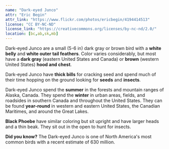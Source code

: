 ```yaml
---
name: "Dark-eyed Junco"
attr: "Eric Begin"
attr_link: "https://www.flickr.com/photos/ericbegin/4194414513"
license: "CC BY-NC-ND"
license_link: "https://creativecommons.org/licenses/by-nc-nd/2.0/"
location: [bc,ab,sk,mb]
---
```

Dark-eyed Junco are a small (5-6 in) dark gray or brown bird with a **white belly** and **white outer tail feathers**. Color varies considerably, but most have a **dark gray** (eastern United States and Canada) or **brown** (western United States) **hood and chest**.

Dark-eyed Junco have **thick bills** for cracking seed and spend much of their time hopping on the ground looking for **seeds** and **insects**.

Dark-eyed Junco spend the **summer** in the forests and mountain ranges of Alaska, Canada. They spend the **winter** in urban areas, fields, and roadsides in southern Canada and throughout the United States. They can be found **year-round** in western and eastern United States, the Canadian Maritimes, and around the Great Lakes.

**Black Phoebe** have similar coloring but sit upright and have larger heads and a thin beak. They sit out in the open to hunt for insects.

**Did you know?** The Dark-eyed Junco is one of North America's most common birds with a recent estimate of 630 million.
